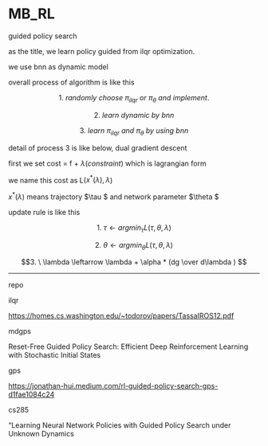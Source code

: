 # MB_RL

guided policy search 

as the title, we learn policy guided from ilqr optimization.

we use bnn as dynamic model

overall process of algorithm is like this

$$ 1. \ randomly \ choose \ \pi_{ilqr} \ or \ \pi_\theta \ and \ implement. $$

$$ 2. \ learn \ dynamic \ by \ bnn $$

$$ 3. \ learn \ \pi_{ilqr} \ and \ \pi_\theta \ by \ using \ bnn $$

detail of process 3 is like below, dual gradient descent

first we set cost = f + $\lambda (constraint)$ which is lagrangian form

we name this cost as L($x^{*}(\lambda), \lambda$)

$x^{*}(\lambda)$ means trajectory $\tau $ and network parameter $\theta $

update rule is like this

$$1. \ \tau \leftarrow argmin_\tau L(\tau, \theta, \lambda) $$

$$2. \ \theta \leftarrow argmin_\theta L(\tau, \theta, \lambda) $$

$$3. \ \lambda \leftarrow \lambda  + \alpha * (dg \over d\lambda ) $$

* * * 

repo

ilqr

https://homes.cs.washington.edu/~todorov/papers/TassaIROS12.pdf

mdgps

Reset-Free Guided Policy Search: Efficient Deep Reinforcement
Learning with Stochastic Initial States

gps

https://jonathan-hui.medium.com/rl-guided-policy-search-gps-d1fae1084c24

cs285

“Learning Neural Network Policies with Guided Policy
Search under Unknown Dynamics
